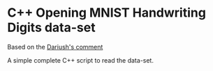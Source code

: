 C++ Opening MNIST Handwriting Digits data-set
======

Based on the [Dariush's comment](http://stackoverflow.com/questions/8286668/how-to-read-mnist-data-in-c)

A simple complete C++ script to read the data-set.

